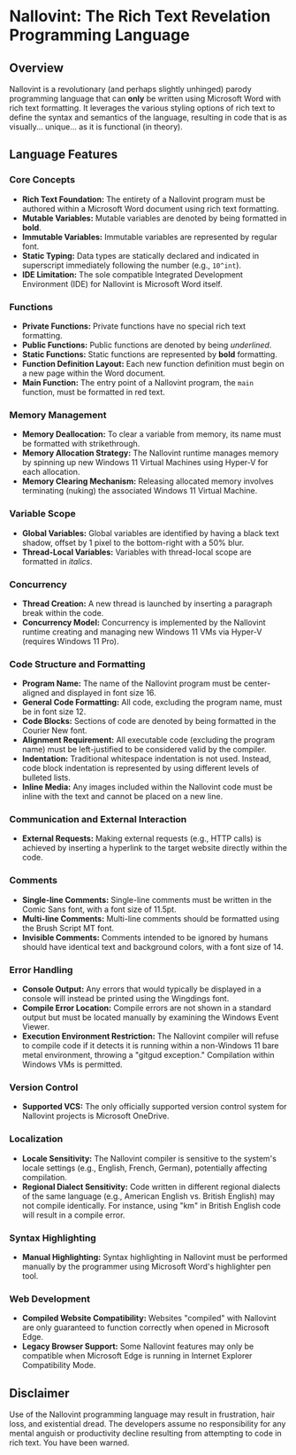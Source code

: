 # Nallovint: The Rich Text Revelation Programming Language

## Overview

Nallovint is a revolutionary (and perhaps slightly unhinged) parody programming language that can **only** be written using Microsoft Word with rich text formatting. It leverages the various styling options of rich text to define the syntax and semantics of the language, resulting in code that is as visually... unique... as it is functional (in theory).

## Language Features

### Core Concepts

* **Rich Text Foundation:** The entirety of a Nallovint program must be authored within a Microsoft Word document using rich text formatting.
* **Mutable Variables:** Mutable variables are denoted by being formatted in **bold**.
* **Immutable Variables:** Immutable variables are represented by regular font.
* **Static Typing:** Data types are statically declared and indicated in superscript immediately following the number (e.g., `10^int`).
* **IDE Limitation:** The sole compatible Integrated Development Environment (IDE) for Nallovint is Microsoft Word itself.

### Functions

* **Private Functions:** Private functions have no special rich text formatting.
* **Public Functions:** Public functions are denoted by being *underlined*.
* **Static Functions:** Static functions are represented by **bold** formatting.
* **Function Definition Layout:** Each new function definition must begin on a new page within the Word document.
* **Main Function:** The entry point of a Nallovint program, the `main` function, must be formatted in red text.

### Memory Management

* **Memory Deallocation:** To clear a variable from memory, its name must be formatted with strikethrough.
* **Memory Allocation Strategy:** The Nallovint runtime manages memory by spinning up new Windows 11 Virtual Machines using Hyper-V for each allocation.
* **Memory Clearing Mechanism:** Releasing allocated memory involves terminating (nuking) the associated Windows 11 Virtual Machine.

### Variable Scope

* **Global Variables:** Global variables are identified by having a black text shadow, offset by 1 pixel to the bottom-right with a 50% blur.
* **Thread-Local Variables:** Variables with thread-local scope are formatted in *italics*.

### Concurrency

* **Thread Creation:** A new thread is launched by inserting a paragraph break within the code.
* **Concurrency Model:** Concurrency is implemented by the Nallovint runtime creating and managing new Windows 11 VMs via Hyper-V (requires Windows 11 Pro).

### Code Structure and Formatting

* **Program Name:** The name of the Nallovint program must be center-aligned and displayed in font size 16.
* **General Code Formatting:** All code, excluding the program name, must be in font size 12.
* **Code Blocks:** Sections of code are denoted by being formatted in the Courier New font.
* **Alignment Requirement:** All executable code (excluding the program name) must be left-justified to be considered valid by the compiler.
* **Indentation:** Traditional whitespace indentation is not used. Instead, code block indentation is represented by using different levels of bulleted lists.
* **Inline Media:** Any images included within the Nallovint code must be inline with the text and cannot be placed on a new line.

### Communication and External Interaction

* **External Requests:** Making external requests (e.g., HTTP calls) is achieved by inserting a hyperlink to the target website directly within the code.

### Comments

* **Single-line Comments:** Single-line comments must be written in the Comic Sans font, with a font size of 11.5pt.
* **Multi-line Comments:** Multi-line comments should be formatted using the Brush Script MT font.
* **Invisible Comments:** Comments intended to be ignored by humans should have identical text and background colors, with a font size of 14.

### Error Handling

* **Console Output:** Any errors that would typically be displayed in a console will instead be printed using the Wingdings font.
* **Compile Error Location:** Compile errors are not shown in a standard output but must be located manually by examining the Windows Event Viewer.
* **Execution Environment Restriction:** The Nallovint compiler will refuse to compile code if it detects it is running within a non-Windows 11 bare metal environment, throwing a "gitgud exception." Compilation within Windows VMs is permitted.

### Version Control

* **Supported VCS:** The only officially supported version control system for Nallovint projects is Microsoft OneDrive.

### Localization

* **Locale Sensitivity:** The Nallovint compiler is sensitive to the system's locale settings (e.g., English, French, German), potentially affecting compilation.
* **Regional Dialect Sensitivity:** Code written in different regional dialects of the same language (e.g., American English vs. British English) may not compile identically. For instance, using "km" in British English code will result in a compile error.

### Syntax Highlighting

* **Manual Highlighting:** Syntax highlighting in Nallovint must be performed manually by the programmer using Microsoft Word's highlighter pen tool.

### Web Development

* **Compiled Website Compatibility:** Websites "compiled" with Nallovint are only guaranteed to function correctly when opened in Microsoft Edge.
* **Legacy Browser Support:** Some Nallovint features may only be compatible when Microsoft Edge is running in Internet Explorer Compatibility Mode.

## Disclaimer

Use of the Nallovint programming language may result in frustration, hair loss, and existential dread. The developers assume no responsibility for any mental anguish or productivity decline resulting from attempting to code in rich text. You have been warned.
